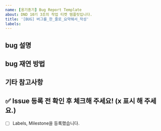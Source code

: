 ```yaml
---
name: [옹기종기] Bug Report Template
about: DND 10기 3조의 작업 티켓 템플릿입니다.
title: '[BUG] 버그를_한_줄로_요약해서_작성'
labels:
---
```


<!-- 버그 리포트 이슈 제목입니다. -->
<!-- [BUG] 버그를_한_줄로_요약해서_작성 -->

## bug 설명

<!-- 사진이 있다면 함께 첨부해 주세요 -->

## bug 재연 방법

## 기타 참고사항

<!-- 없다면 적지 않으셔도 됩니다. -->

## ✅ Issue 등록 전 확인 후 체크해 주세요! (x 표시 해 주세요.)

- [ ] Labels, Milestone을 등록했습니다.
